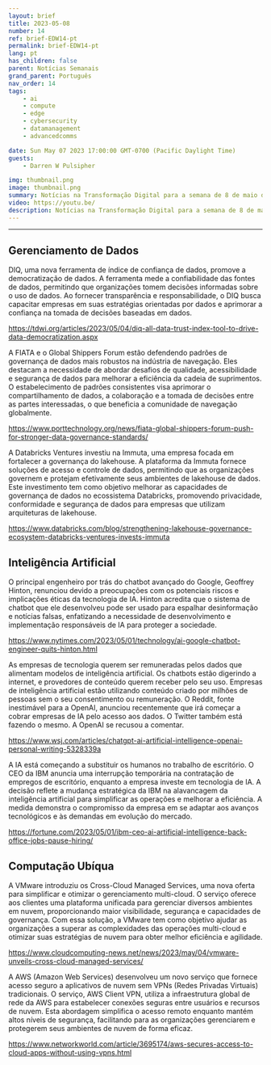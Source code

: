 ```yaml
---
layout: brief
title: 2023-05-08
number: 14
ref: brief-EDW14-pt
permalink: brief-EDW14-pt
lang: pt
has_children: false
parent: Notícias Semanais
grand_parent: Português
nav_order: 14
tags:
    - ai
    - compute
    - edge
    - cybersecurity
    - datamanagement
    - advancedcomms

date: Sun May 07 2023 17:00:00 GMT-0700 (Pacific Daylight Time)
guests:
    - Darren W Pulsipher

img: thumbnail.png
image: thumbnail.png
summary: Notícias na Transformação Digital para a semana de 8 de maio de 2023, incluindo
video: https://youtu.be/
description: Notícias na Transformação Digital para a semana de 8 de maio de 2023, incluindo
---
```






---

## Gerenciamento de Dados

DIQ, uma nova ferramenta de índice de confiança de dados, promove a democratização de dados. A ferramenta mede a confiabilidade das fontes de dados, permitindo que organizações tomem decisões informadas sobre o uso de dados. Ao fornecer transparência e responsabilidade, o DIQ busca capacitar empresas em suas estratégias orientadas por dados e aprimorar a confiança na tomada de decisões baseadas em dados.

[https://tdwi.org/articles/2023/05/04/diq-all-data-trust-index-tool-to-drive-data-democratization.aspx
](https://tdwi.org/articles/2023/05/04/diq-all-data-trust-index-tool-to-drive-data-democratization.aspx
)

A FIATA e o Global Shippers Forum estão defendendo padrões de governança de dados mais robustos na indústria de navegação. Eles destacam a necessidade de abordar desafios de qualidade, acessibilidade e segurança de dados para melhorar a eficiência da cadeia de suprimentos. O estabelecimento de padrões consistentes visa aprimorar o compartilhamento de dados, a colaboração e a tomada de decisões entre as partes interessadas, o que beneficia a comunidade de navegação globalmente.

[https://www.porttechnology.org/news/fiata-global-shippers-forum-push-for-stronger-data-governance-standards/
](https://www.porttechnology.org/news/fiata-global-shippers-forum-push-for-stronger-data-governance-standards/
)

A Databricks Ventures investiu na Immuta, uma empresa focada em fortalecer a governança do lakehouse. A plataforma da Immuta fornece soluções de acesso e controle de dados, permitindo que as organizações governem e protejam efetivamente seus ambientes de lakehouse de dados. Este investimento tem como objetivo melhorar as capacidades de governança de dados no ecossistema Databricks, promovendo privacidade, conformidade e segurança de dados para empresas que utilizam arquiteturas de lakehouse.

[https://www.databricks.com/blog/strengthening-lakehouse-governance-ecosystem-databricks-ventures-invests-immuta
](https://www.databricks.com/blog/strengthening-lakehouse-governance-ecosystem-databricks-ventures-invests-immuta
)

## Inteligência Artificial

O principal engenheiro por trás do chatbot avançado do Google, Geoffrey Hinton, renunciou devido a preocupações com os potenciais riscos e implicações éticas da tecnologia de IA. Hinton acredita que o sistema de chatbot que ele desenvolveu pode ser usado para espalhar desinformação e notícias falsas, enfatizando a necessidade de desenvolvimento e implementação responsáveis ​​de IA para proteger a sociedade.

[https://www.nytimes.com/2023/05/01/technology/ai-google-chatbot-engineer-quits-hinton.html
](https://www.nytimes.com/2023/05/01/technology/ai-google-chatbot-engineer-quits-hinton.html
)

As empresas de tecnologia querem ser remuneradas pelos dados que alimentam modelos de inteligência artificial. Os chatbots estão digerindo a internet, e provedores de conteúdo querem receber pelo seu uso. Empresas de inteligência artificial estão utilizando conteúdo criado por milhões de pessoas sem o seu consentimento ou remuneração. O Reddit, fonte inestimável para a OpenAI, anunciou recentemente que irá começar a cobrar empresas de IA pelo acesso aos dados. O Twitter também está fazendo o mesmo. A OpenAI se recusou a comentar.

[https://www.wsj.com/articles/chatgpt-ai-artificial-intelligence-openai-personal-writing-5328339a
](https://www.wsj.com/articles/chatgpt-ai-artificial-intelligence-openai-personal-writing-5328339a
)

A IA está começando a substituir os humanos no trabalho de escritório. O CEO da IBM anuncia uma interrupção temporária na contratação de empregos de escritório, enquanto a empresa investe em tecnologia de IA. A decisão reflete a mudança estratégica da IBM na alavancagem da inteligência artificial para simplificar as operações e melhorar a eficiência. A medida demonstra o compromisso da empresa em se adaptar aos avanços tecnológicos e às demandas em evolução do mercado.

[https://fortune.com/2023/05/01/ibm-ceo-ai-artificial-intelligence-back-office-jobs-pause-hiring/
](https://fortune.com/2023/05/01/ibm-ceo-ai-artificial-intelligence-back-office-jobs-pause-hiring/
)

## Computação Ubíqua

A VMware introduziu os Cross-Cloud Managed Services, uma nova oferta para simplificar e otimizar o gerenciamento multi-cloud. O serviço oferece aos clientes uma plataforma unificada para gerenciar diversos ambientes em nuvem, proporcionando maior visibilidade, segurança e capacidades de governança. Com essa solução, a VMware tem como objetivo ajudar as organizações a superar as complexidades das operações multi-cloud e otimizar suas estratégias de nuvem para obter melhor eficiência e agilidade.

[https://www.cloudcomputing-news.net/news/2023/may/04/vmware-unveils-cross-cloud-managed-services/
](https://www.cloudcomputing-news.net/news/2023/may/04/vmware-unveils-cross-cloud-managed-services/
)

A AWS (Amazon Web Services) desenvolveu um novo serviço que fornece acesso seguro a aplicativos de nuvem sem VPNs (Redes Privadas Virtuais) tradicionais. O serviço, AWS Client VPN, utiliza a infraestrutura global de rede da AWS para estabelecer conexões seguras entre usuários e recursos de nuvem. Esta abordagem simplifica o acesso remoto enquanto mantém altos níveis de segurança, facilitando para as organizações gerenciarem e protegerem seus ambientes de nuvem de forma eficaz.

[https://www.networkworld.com/article/3695174/aws-secures-access-to-cloud-apps-without-using-vpns.html
](https://www.networkworld.com/article/3695174/aws-secures-access-to-cloud-apps-without-using-vpns.html
)

